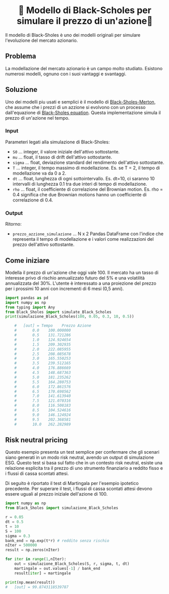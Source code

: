 <h1 align="center" style="border-botom: none">
  <b>
    🐍 
Modello di Black-Scholes per simulare il prezzo di un'azione🐍     
  </b>
</h1>

Il modello di Black-Sholes è uno dei modelli originali per simulare l'evoluzione del mercato azionario.

## Problema

La modellazione del mercato azionario è un campo molto studiato. Esistono numerosi modelli, ognuno con i suoi vantaggi e svantaggi.

## Soluzione

Uno dei modelli piu usati e semplici è il modello di [Black-Sholes-Merton](https://en.wikipedia.org/wiki/Black%E2%80%93Scholes_model), che assume che i prezzi di un azzione si evolvono con un processo dall'equazione di [Black-Sholes equation](https://en.wikipedia.org/wiki/Black%E2%80%93Scholes_equation). Questa implementazione simula il prezzo di un'azione nel tempo.

### Input

Parameteri legati alla simulazione di Black-Sholes:
 - `S0`    ... integer, il valore iniziale dell'attivo sottostante.
 - `mu`    ... float, il tasso di drift dell'attivo sottostante.
 - `sigma` ... float, deviazione standard del rendimento dell'attivo sottostante.
 - `T`     ... integer, il tempo massimo di modellazione. Es. se T = 2, il tempo di modellazione va da 0 a 2.
 - `dt`    ... float, lunghezza di ogni sottointervallo. Es. dt=10, ci saranno 10 intervalli di lunghezza 0.1 tra due interi di tempo di modellazione.
 - `rho`   ... float, il coefficiente di correlazione del Brownian motion. Es. rho = 0.4 significa che due  Brownian motions hanno un coefficiente di correlazione di 0.4.

### Output

Ritorno:
 - `prezzo_azzione_simulazione` ... N x 2 Pandas DataFrame con l'indice che representa il tempo di modellazione e i valori come realizzazioni del prezzo dell'attivo sottostante.

## Come iniziare

Modella il prezzo di un'azione che oggi vale 100. Il mercato ha un tasso di interesse privo di rischio annualizzato futuro del 5% e una volatilità annualizzata del 30%. L'utente è interessato a una proiezione del prezzo per i prossimi 10 anni con incrementi di 6 mesi (0,5 anni).

``` python
import pandas as pd
import numpy as np
from typing import Any
from Black_Sholes import simulate_Black_Scholes
print(simulazione_Black_Scholes(100, 0.05, 0.3, 10, 0.5))

    #   [out] = Tempo    Prezzo Azione               
    #       0.0    100.000000
    #       0.5    131.721286
    #       1.0    124.924654
    #       1.5    209.302935
    #       2.0    222.085955
    #       2.5    208.085678
    #       3.0    165.550253
    #       3.5    239.512165
    #       4.0    176.886669
    #       4.5    148.687363
    #       5.0    181.235262
    #       5.5    164.280753
    #       6.0    172.861576
    #       6.5    170.698562
    #       7.0    141.613940
    #       7.5    121.070316
    #       8.0    116.508183
    #       8.5    104.524616
    #       9.0    146.124924
    #       9.5    202.368581
    #       10.0   262.282989
```
## Risk neutral pricing
Questo esempio presenta un test semplice per confermare che gli scenari siano generati in un modo risk neutral, avendo un output di simulazione ESG. Questo test si basa sul fatto che in un contesto risk neutral, esiste una relazione esplicita tra il prezzo di uno strumento finanziario a reddito fisso e i flussi di cassa scontati attesi.

Di seguito è riportato il test di Martingala per l'esempio ipotetico precedente. Per superare il test, i flussi di cassa scontati attesi devono essere uguali al prezzo iniziale dell'azione di 100.

``` python
import numpy as np
from Black_Sholes import simulazione_Black_Scholes

r = 0.05
dt = 0.5
t = 10
S = 100
sigma = 0.3
bank_end = np.exp(t*r) # reddito senza rischio
nIter = 500000
result = np.zeros(nIter)

for iter in range(1,nIter):
    out = simulazione_Black_Scholes(S, r, sigma, t, dt)
    martingale = out.values[-1] / bank_end
    result[iter] = martingale

print(np.mean(result))
#   [out] = 99.8743118539787                

```

